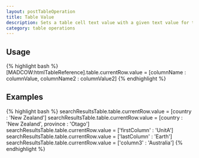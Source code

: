 ```yaml
---
layout: postTableOperation
title: Table Value
description: Sets a table cell text value with a given text value for the specified column on the current selected row in an HTML table.
category: table operations
---
```


## Usage
{% highlight bash %}
[MADCOW:htmlTableReference].table.currentRow.value = [columnName : columnValue, columnName2 : columnValue2]
{% endhighlight %}

## Examples
{% highlight bash %}
searchResultsTable.table.currentRow.value = [country : 'New Zealand'] 
searchResultsTable.table.currentRow.value = [country : 'New Zealand', province : 'Otago']
searchResultsTable.table.currentRow.value = ['firstColumn' : 'UnitA']
searchResultsTable.table.currentRow.value = ['lastColumn' : 'Earth']
searchResultsTable.table.currentRow.value = ['column3' : 'Australia']
{% endhighlight %}
